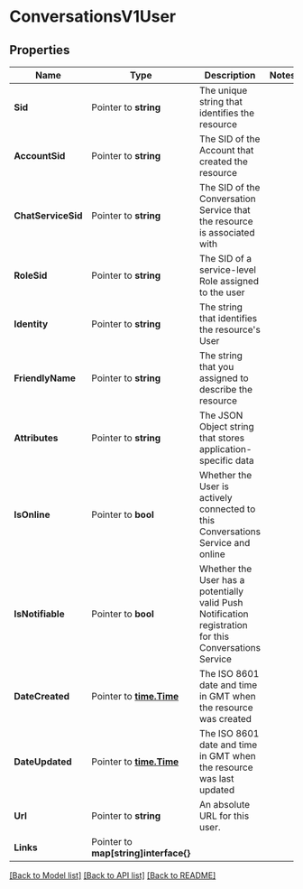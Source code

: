# ConversationsV1User

## Properties

Name | Type | Description | Notes
------------ | ------------- | ------------- | -------------
**Sid** | Pointer to **string** | The unique string that identifies the resource |
**AccountSid** | Pointer to **string** | The SID of the Account that created the resource |
**ChatServiceSid** | Pointer to **string** | The SID of the Conversation Service that the resource is associated with |
**RoleSid** | Pointer to **string** | The SID of a service-level Role assigned to the user |
**Identity** | Pointer to **string** | The string that identifies the resource's User |
**FriendlyName** | Pointer to **string** | The string that you assigned to describe the resource |
**Attributes** | Pointer to **string** | The JSON Object string that stores application-specific data |
**IsOnline** | Pointer to **bool** | Whether the User is actively connected to this Conversations Service and online |
**IsNotifiable** | Pointer to **bool** | Whether the User has a potentially valid Push Notification registration for this Conversations Service |
**DateCreated** | Pointer to [**time.Time**](time.Time.md) | The ISO 8601 date and time in GMT when the resource was created |
**DateUpdated** | Pointer to [**time.Time**](time.Time.md) | The ISO 8601 date and time in GMT when the resource was last updated |
**Url** | Pointer to **string** | An absolute URL for this user. |
**Links** | Pointer to **map[string]interface{}** |  |

[[Back to Model list]](../README.md#documentation-for-models) [[Back to API list]](../README.md#documentation-for-api-endpoints) [[Back to README]](../README.md)


